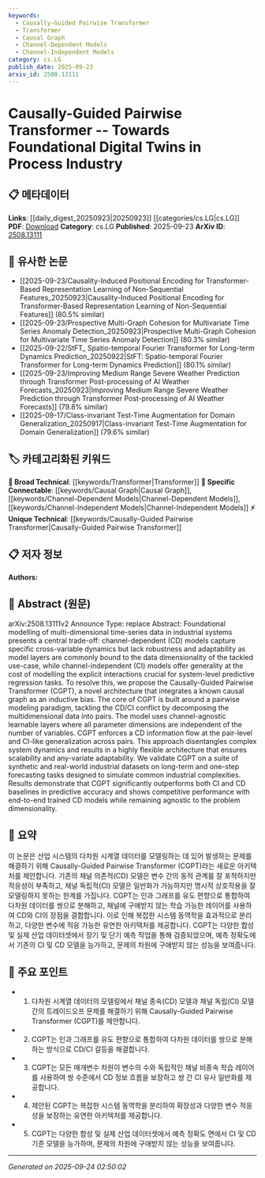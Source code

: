 ```yaml
---
keywords:
  - Causally-Guided Pairwise Transformer
  - Transformer
  - Causal Graph
  - Channel-Dependent Models
  - Channel-Independent Models
category: cs.LG
publish_date: 2025-09-23
arxiv_id: 2508.13111
---
```


<!-- KEYWORD_LINKING_METADATA:
{
  "processed_timestamp": "2025-09-24T02:50:02.770286",
  "vocabulary_version": "1.0",
  "selected_keywords": [
    "Causally-Guided Pairwise Transformer",
    "Transformer",
    "Causal Graph",
    "Channel-Dependent Models",
    "Channel-Independent Models"
  ],
  "rejected_keywords": [],
  "similarity_scores": {
    "Causally-Guided Pairwise Transformer": 0.8,
    "Transformer": 0.85,
    "Causal Graph": 0.75,
    "Channel-Dependent Models": 0.7,
    "Channel-Independent Models": 0.7
  },
  "extraction_method": "AI_prompt_based",
  "budget_applied": true,
  "candidates_json": {
    "candidates": [
      {
        "surface": "Causally-Guided Pairwise Transformer",
        "canonical": "Causally-Guided Pairwise Transformer",
        "aliases": [
          "CGPT"
        ],
        "category": "unique_technical",
        "rationale": "This is a novel architecture proposed in the paper, offering a unique approach to resolving CD/CI conflicts in industrial systems.",
        "novelty_score": 0.85,
        "connectivity_score": 0.65,
        "specificity_score": 0.9,
        "link_intent_score": 0.8
      },
      {
        "surface": "Transformer",
        "canonical": "Transformer",
        "aliases": [],
        "category": "broad_technical",
        "rationale": "Transformers are a foundational model architecture relevant to the proposed CGPT, facilitating connections to broader transformer-based research.",
        "novelty_score": 0.3,
        "connectivity_score": 0.9,
        "specificity_score": 0.5,
        "link_intent_score": 0.85
      },
      {
        "surface": "Causal Graph",
        "canonical": "Causal Graph",
        "aliases": [],
        "category": "specific_connectable",
        "rationale": "The integration of a causal graph as an inductive bias is a key innovation in the CGPT model, linking it to causal inference research.",
        "novelty_score": 0.55,
        "connectivity_score": 0.78,
        "specificity_score": 0.8,
        "link_intent_score": 0.75
      },
      {
        "surface": "Channel-Dependent Models",
        "canonical": "Channel-Dependent Models",
        "aliases": [
          "CD Models"
        ],
        "category": "specific_connectable",
        "rationale": "Understanding the limitations of CD models is crucial for appreciating the advancements offered by the CGPT.",
        "novelty_score": 0.6,
        "connectivity_score": 0.7,
        "specificity_score": 0.75,
        "link_intent_score": 0.7
      },
      {
        "surface": "Channel-Independent Models",
        "canonical": "Channel-Independent Models",
        "aliases": [
          "CI Models"
        ],
        "category": "specific_connectable",
        "rationale": "CI models provide a contrasting approach to CD models, highlighting the generalization benefits that CGPT aims to achieve.",
        "novelty_score": 0.6,
        "connectivity_score": 0.7,
        "specificity_score": 0.75,
        "link_intent_score": 0.7
      }
    ],
    "ban_list_suggestions": [
      "model",
      "data",
      "system"
    ]
  },
  "decisions": [
    {
      "candidate_surface": "Causally-Guided Pairwise Transformer",
      "resolved_canonical": "Causally-Guided Pairwise Transformer",
      "decision": "linked",
      "scores": {
        "novelty": 0.85,
        "connectivity": 0.65,
        "specificity": 0.9,
        "link_intent": 0.8
      }
    },
    {
      "candidate_surface": "Transformer",
      "resolved_canonical": "Transformer",
      "decision": "linked",
      "scores": {
        "novelty": 0.3,
        "connectivity": 0.9,
        "specificity": 0.5,
        "link_intent": 0.85
      }
    },
    {
      "candidate_surface": "Causal Graph",
      "resolved_canonical": "Causal Graph",
      "decision": "linked",
      "scores": {
        "novelty": 0.55,
        "connectivity": 0.78,
        "specificity": 0.8,
        "link_intent": 0.75
      }
    },
    {
      "candidate_surface": "Channel-Dependent Models",
      "resolved_canonical": "Channel-Dependent Models",
      "decision": "linked",
      "scores": {
        "novelty": 0.6,
        "connectivity": 0.7,
        "specificity": 0.75,
        "link_intent": 0.7
      }
    },
    {
      "candidate_surface": "Channel-Independent Models",
      "resolved_canonical": "Channel-Independent Models",
      "decision": "linked",
      "scores": {
        "novelty": 0.6,
        "connectivity": 0.7,
        "specificity": 0.75,
        "link_intent": 0.7
      }
    }
  ]
}
-->

# Causally-Guided Pairwise Transformer -- Towards Foundational Digital Twins in Process Industry

## 📋 메타데이터

**Links**: [[daily_digest_20250923|20250923]] [[categories/cs.LG|cs.LG]]
**PDF**: [Download](https://arxiv.org/pdf/2508.13111.pdf)
**Category**: cs.LG
**Published**: 2025-09-23
**ArXiv ID**: [2508.13111](https://arxiv.org/abs/2508.13111)

## 🔗 유사한 논문
- [[2025-09-23/Causality-Induced Positional Encoding for Transformer-Based Representation Learning of Non-Sequential Features_20250923|Causality-Induced Positional Encoding for Transformer-Based Representation Learning of Non-Sequential Features]] (80.5% similar)
- [[2025-09-23/Prospective Multi-Graph Cohesion for Multivariate Time Series Anomaly Detection_20250923|Prospective Multi-Graph Cohesion for Multivariate Time Series Anomaly Detection]] (80.3% similar)
- [[2025-09-22/StFT_ Spatio-temporal Fourier Transformer for Long-term Dynamics Prediction_20250922|StFT: Spatio-temporal Fourier Transformer for Long-term Dynamics Prediction]] (80.1% similar)
- [[2025-09-23/Improving Medium Range Severe Weather Prediction through Transformer Post-processing of AI Weather Forecasts_20250923|Improving Medium Range Severe Weather Prediction through Transformer Post-processing of AI Weather Forecasts]] (79.8% similar)
- [[2025-09-17/Class-invariant Test-Time Augmentation for Domain Generalization_20250917|Class-invariant Test-Time Augmentation for Domain Generalization]] (79.6% similar)

## 🏷️ 카테고리화된 키워드
**🧠 Broad Technical**: [[keywords/Transformer|Transformer]]
**🔗 Specific Connectable**: [[keywords/Causal Graph|Causal Graph]], [[keywords/Channel-Dependent Models|Channel-Dependent Models]], [[keywords/Channel-Independent Models|Channel-Independent Models]]
**⚡ Unique Technical**: [[keywords/Causally-Guided Pairwise Transformer|Causally-Guided Pairwise Transformer]]

## 📋 저자 정보

**Authors:** 

## 📄 Abstract (원문)

arXiv:2508.13111v2 Announce Type: replace 
Abstract: Foundational modelling of multi-dimensional time-series data in industrial systems presents a central trade-off: channel-dependent (CD) models capture specific cross-variable dynamics but lack robustness and adaptability as model layers are commonly bound to the data dimensionality of the tackled use-case, while channel-independent (CI) models offer generality at the cost of modelling the explicit interactions crucial for system-level predictive regression tasks. To resolve this, we propose the Causally-Guided Pairwise Transformer (CGPT), a novel architecture that integrates a known causal graph as an inductive bias. The core of CGPT is built around a pairwise modeling paradigm, tackling the CD/CI conflict by decomposing the multidimensional data into pairs. The model uses channel-agnostic learnable layers where all parameter dimensions are independent of the number of variables. CGPT enforces a CD information flow at the pair-level and CI-like generalization across pairs. This approach disentangles complex system dynamics and results in a highly flexible architecture that ensures scalability and any-variate adaptability. We validate CGPT on a suite of synthetic and real-world industrial datasets on long-term and one-step forecasting tasks designed to simulate common industrial complexities. Results demonstrate that CGPT significantly outperforms both CI and CD baselines in predictive accuracy and shows competitive performance with end-to-end trained CD models while remaining agnostic to the problem dimensionality.

## 📝 요약

이 논문은 산업 시스템의 다차원 시계열 데이터를 모델링하는 데 있어 발생하는 문제를 해결하기 위해 Causally-Guided Pairwise Transformer (CGPT)라는 새로운 아키텍처를 제안합니다. 기존의 채널 의존적(CD) 모델은 변수 간의 동적 관계를 잘 포착하지만 적응성이 부족하고, 채널 독립적(CI) 모델은 일반화가 가능하지만 명시적 상호작용을 잘 모델링하지 못하는 한계를 가집니다. CGPT는 인과 그래프를 유도 편향으로 통합하여 다차원 데이터를 쌍으로 분해하고, 채널에 구애받지 않는 학습 가능한 레이어를 사용하여 CD와 CI의 장점을 결합합니다. 이로 인해 복잡한 시스템 동역학을 효과적으로 분리하고, 다양한 변수에 적응 가능한 유연한 아키텍처를 제공합니다. CGPT는 다양한 합성 및 실제 산업 데이터셋에서 장기 및 단기 예측 작업을 통해 검증되었으며, 예측 정확도에서 기존의 CI 및 CD 모델을 능가하고, 문제의 차원에 구애받지 않는 성능을 보여줍니다.

## 🎯 주요 포인트

- 1. 다차원 시계열 데이터의 모델링에서 채널 종속(CD) 모델과 채널 독립(CI) 모델 간의 트레이드오프 문제를 해결하기 위해 Causally-Guided Pairwise Transformer (CGPT)를 제안합니다.
- 2. CGPT는 인과 그래프를 유도 편향으로 통합하여 다차원 데이터를 쌍으로 분해하는 방식으로 CD/CI 갈등을 해결합니다.
- 3. CGPT는 모든 매개변수 차원이 변수의 수와 독립적인 채널 비종속 학습 레이어를 사용하여 쌍 수준에서 CD 정보 흐름을 보장하고 쌍 간 CI 유사 일반화를 제공합니다.
- 4. 제안된 CGPT는 복잡한 시스템 동역학을 분리하여 확장성과 다양한 변수 적응성을 보장하는 유연한 아키텍처를 제공합니다.
- 5. CGPT는 다양한 합성 및 실제 산업 데이터셋에서 예측 정확도 면에서 CI 및 CD 기준 모델을 능가하며, 문제의 차원에 구애받지 않는 성능을 보여줍니다.


---

*Generated on 2025-09-24 02:50:02*
